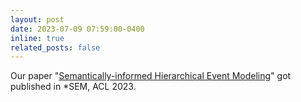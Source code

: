 ```yaml
---
layout: post
date: 2023-07-09 07:59:00-0400
inline: true
related_posts: false
---
```


Our paper "[Semantically-informed Hierarchical Event Modeling](https://aclanthology.org/2023.starsem-1.31/)" got published in *SEM, ACL 2023.